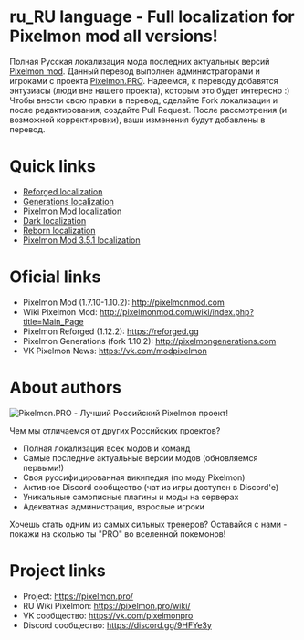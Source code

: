 # ru_RU language - Full localization for Pixelmon mod all versions!
Полная Русская локализация мода последних актуальных версий [Pixelmon mod](https://pixelmonmod.com).
Данный перевод выполнен администраторами и игроками с проекта [Pixelmon.PRO](https://pixelmon.pro). Надеемся, к переводу добавятся энтузиасы (люди вне нашего проекта), которым это будет интересно :)
Чтобы внести свою правки в перевод, сделайте Fork локализации и после редактирования, создайте Pull Request. После рассмотрения (и возможной корректировки), ваши изменения будут добавлены в перевод.

# Quick links
- [Reforged localization]()
- [Generations localization]()
- [Pixelmon Mod localization]()
- [Dark localization]()
- [Reborn localization]()
- [Pixelmon Mod 3.5.1 localization]()

# Oficial links
- Pixelmon Mod (1.7.10-1.10.2): http://pixelmonmod.com
- Wiki Pixelmon Mod: http://pixelmonmod.com/wiki/index.php?title=Main_Page
- Pixelmon Reforged (1.12.2): https://reforged.gg
- Pixelmon Generations (fork 1.10.2): http://pixelmongenerations.com
- VK Pixelmon News: https://vk.com/modpixelmon

# About authors
![Pixelmon.PRO - Лучший Российский Pixelmon проект!](https://image.prntscr.com/image/E9ma22zUSmyv9Wq_jjMBpA.png)

Чем мы отличаемся от других Российских проектов?

- Полная локализация всех модов и команд
- Самые последние актуальные версии модов (обновляемся первыми!)
- Своя руссифицированная википедия (по моду Pixelmon)
- Активное Discord сообщество (чат из игры доступен в Discord'е)
- Уникальные самописные плагины и моды на серверах
- Адекватная администрация, взрослые игроки

Хочешь стать одним из самых сильных тренеров?
Оставайся с нами - покажи на сколько ты "PRO" во вселенной покемонов!

# Project links
- Project: https://pixelmon.pro/
- RU Wiki Pixelmon: https://pixelmon.pro/wiki/
- VK сообщество: https://vk.com/pixelmonpro
- Discord сообщество: https://discord.gg/9HFYe3y

